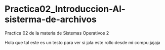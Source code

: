# Practica02_Introduccion-Al-sisterma-de-archivos
Practica 02 de la materia de Sistemas Operativos 2

Hola que tal este es un testo para ver si jala este rollo desde mi compu jajaja 